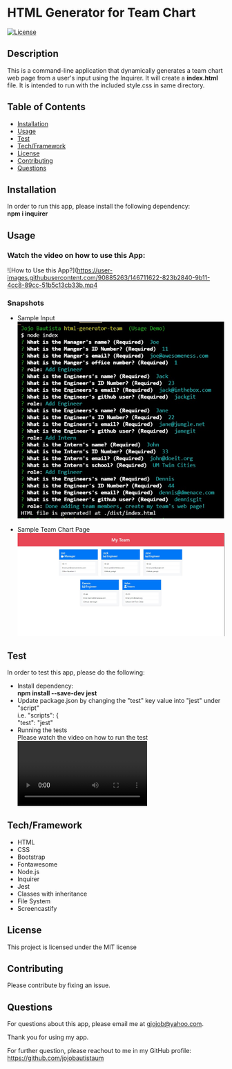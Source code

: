 
  # HTML Generator for Team Chart
  [![License](https://img.shields.io/badge/License-MIT-brightgreen.svg)](https://opensource.org/licenses/MIT)

  ## Description
  This is a command-line application that dynamically generates a team chart web page from a user's input using the Inquirer. It will create a **index.html** file. It is intended to run with the included style.css in same directory.

  ## Table of Contents
  * [Installation](#installation) 
  * [Usage](#usage) 
  * [Test](#test)
  * [Tech/Framework](#tech)
  * [License](#license)
  * [Contributing](#contributing) 
  * [Questions](#questions)

  ## Installation <a id="installation"></a>
  In order to run this app, please install the following dependency: <br />
  **npm i inquirer**

  ## Usage <a id="usage"></a> 
  ### Watch the video on how to use this App:
  ![How to Use this App?](https://user-images.githubusercontent.com/90885263/146711622-823b2840-9b11-4cc8-89cc-51b5c13cb33b.mp4

  ### Snapshots
  * Sample Input <br />
  ![Input](./assets/images/sample-input.jpg)
  
  * Sample Team Chart Page <br />
  ![Team Page](./assets/images/sample-page.jpg)

  ## Test <a id="test"></a>
  In order to test this app, please do the following: <br />
  * Install dependency: <br />
  **npm install --save-dev jest**
  * Update package.json by changing the "test" key value into "jest" under "script" <br />
  i.e. "scripts": { <br />
          "test": "jest"
  * Running the tests <br />
  Please watch the video on how to run the test <br />
  ![Running tests](https://user-images.githubusercontent.com/90885263/146709515-97152a9a-a940-4f7f-aab9-9590f4b7bdf1.mp4)

  ## Tech/Framework <a id="tech"></a>
  * HTML
  * CSS
  * Bootstrap
  * Fontawesome
  * Node.js
  * Inquirer
  * Jest
  * Classes with inheritance
  * File System
  * Screencastify

  ## License <a id="license"></a>
  This project is licensed under the MIT license

  ## Contributing <a id="contributing"></a>
  Please contribute by fixing an issue.

  ## Questions <a id="questions"></a>
  For questions about this app, please email me at gjojob@yahoo.com.
  
  Thank you for using my app.

  For further question, please reachout to me in my GitHub profile: https://github.com/jojobautistaum
